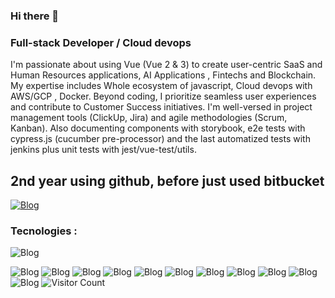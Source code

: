 ### Hi there 👋

### Full-stack Developer / Cloud devops

I'm passionate about using Vue (Vue 2 & 3) to create user-centric SaaS and Human Resources applications, AI Applications , Fintechs and Blockchain. My expertise includes Whole ecosystem of javascript, Cloud devops with AWS/GCP , Docker.  Beyond coding, I prioritize seamless user experiences and contribute to Customer Success initiatives. I'm well-versed in project management tools (ClickUp, Jira) and agile methodologies (Scrum, Kanban). Also documenting components with storybook, e2e tests with cypress.js (cucumber pre-processor) and the last automatized tests with jenkins plus unit tests with jest/vue-test/utils.

## 2nd year using github, before just used bitbucket

[![Blog](https://img.shields.io/badge/LinkedIn-0077B5?style=for-the-badge&logo=linkedin&logoColor=white)](https://www.linkedin.com/in/ricardo-bezerra-22bb661a4/)

### Tecnologies :
![Blog](https://img.shields.io/badge/Vue.js-35495E?style=for-the-badge&logo=vue.js&logoColor=4FC08D)

![Blog](https://img.shields.io/badge/JavaScript-323330?style=for-the-badge&logo=javascript&logoColor=F7DF1E)
![Blog](https://img.shields.io/badge/React-20232A?style=for-the-badge&logo=react&logoColor=61DAFB)
![Blog](https://img.shields.io/badge/Material--UI-0081CB?style=for-the-badge&logo=material-ui&logoColor=white)
![Blog](https://img.shields.io/badge/TypeScript-007ACC?style=for-the-badge&logo=typescript&logoColor=white)
![Blog](https://img.shields.io/badge/HTML5-E34F26?style=for-the-badge&logo=html5&logoColor=white)
![Blog](https://img.shields.io/badge/CSS3-1572B6?style=for-the-badge&logo=css3&logoColor=white)
![Blog](https://img.shields.io/badge/Sass-CC6699?style=for-the-badge&logo=sass&logoColor=white)
![Blog](https://img.shields.io/badge/Bootstrap-563D7C?style=for-the-badge&logo=bootstrap&logoColor=white)
![Blog](https://img.shields.io/badge/Tailwind_CSS-38B2AC?style=for-the-badge&logo=tailwind-css&logoColor=white)
![Blog](https://img.shields.io/badge/Python-14354C?style=for-the-badge&logo=python&logoColor=white)
![Blog](https://img.shields.io/badge/Jest-323330?style=for-the-badge&logo=Jest&logoColor=white)
![Visitor Count](https://count.getloli.com/get/@your-username?theme=rule34)





